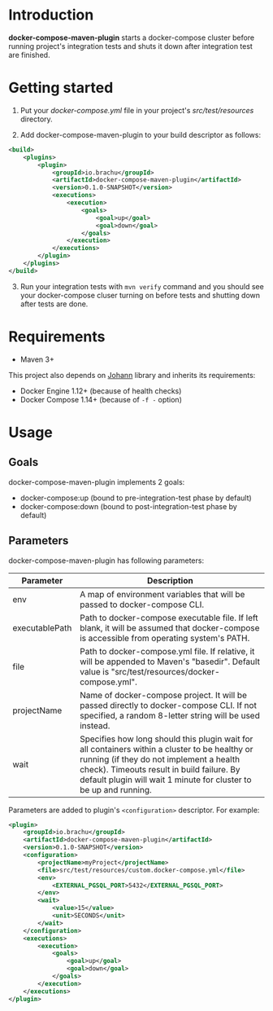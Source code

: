 # Introduction

**docker-compose-maven-plugin** starts a docker-compose cluster before running project's integration tests and shuts it down after integration test are finished.

# Getting started

1. Put your *docker-compose.yml* file in your project's *src/test/resources* directory.

2. Add docker-compose-maven-plugin to your build descriptor as follows:

```xml
<build>
    <plugins>
        <plugin>
            <groupId>io.brachu</groupId>
            <artifactId>docker-compose-maven-plugin</artifactId>
            <version>0.1.0-SNAPSHOT</version>
            <executions>
                <execution>
                    <goals>
                        <goal>up</goal>
                        <goal>down</goal>
                    </goals>
                </execution>
            </executions>
        </plugin>
    </plugins>
</build>
```

3. Run your integration tests with `mvn verify` command and you should see your docker-compose cluser turning on before tests and shutting down after tests are
done.

# Requirements

* Maven 3+

This project also depends on [Johann](https://github.com/br4chu/johann) library and inherits its requirements:

* Docker Engine 1.12+ (because of health checks)
* Docker Compose 1.14+ (because of `-f -` option)

# Usage

## Goals

docker-compose-maven-plugin implements 2 goals:
* docker-compose:up (bound to pre-integration-test phase by default)
* docker-compose:down (bound to post-integration-test phase by default)

## Parameters

docker-compose-maven-plugin has following parameters:

| Parameter | Description |
| --- | --- |
| env | A map of environment variables that will be passed to docker-compose CLI. |
| executablePath | Path to docker-compose executable file. If left blank, it will be assumed that docker-compose is accessible from operating system's PATH. |
| file | Path to docker-compose.yml file. If relative, it will be appended to Maven's "basedir". Default value is "src/test/resources/docker-compose.yml". |
| projectName | Name of docker-compose project. It will be passed directly to docker-compose CLI. If not specified, a random 8-letter string will be used instead. |
| wait | Specifies how long should this plugin wait for all containers within a cluster to be healthy or running (if they do not implement a health check). Timeouts result in build failure. By default plugin will wait 1 minute for cluster to be up and running. |

Parameters are added to plugin's `<configuration>` descriptor. For example:

```xml
<plugin>
    <groupId>io.brachu</groupId>
    <artifactId>docker-compose-maven-plugin</artifactId>
    <version>0.1.0-SNAPSHOT</version>
    <configuration>
        <projectName>myProject</projectName>
        <file>src/test/resources/custom.docker-compose.yml</file>
        <env>
            <EXTERNAL_PGSQL_PORT>5432</EXTERNAL_PGSQL_PORT>
        </env>
        <wait>
            <value>15</value>
            <unit>SECONDS</unit>
        </wait>
    </configuration>
    <executions>
        <execution>
            <goals>
                <goal>up</goal>
                <goal>down</goal>
            </goals>
        </execution>
    </executions>
</plugin>
```
